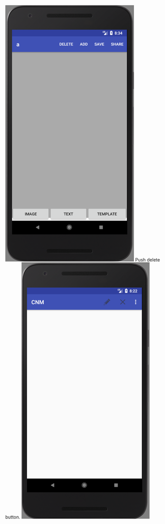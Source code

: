 <img src = "https://github.com/Lee-Null/green-04/blob/master/Documetation/images/making%20card.png">
Push delete button.
<img src = "https://github.com/Lee-Null/green-04/blob/master/Documetation/images/main.png">